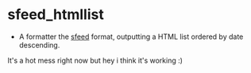 # sfeed_htmllist

* A formatter the [sfeed](https://codemadness.org/sfeed-simple-feed-parser.html) format, outputting a HTML list ordered by date descending.

It's a hot mess right now but hey i think it's working :)

